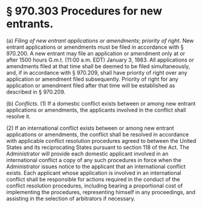 # § 970.303   Procedures for new entrants.

(a) *Filing of new entrant applications or amendments; priority of right.* New entrant applications or amendments must be filed in accordance with § 970.200. A new entrant may file an application or amendment only at or after 1500 hours G.m.t. (11:00 a.m. EDT) January 3, 1983. All applications or amendments filed at that time shall be deemed to be filed simultaneously, and, if in accordance with § 970.209, shall have priority of right over any application or amendment filed subsequently. Priority of right for any application or amendment filed after that time will be established as described in § 970.209.


(b) *Conflicts.* (1) If a domestic conflict exists between or among new entrant applications or amendments, the applicants involved in the conflict shall resolve it.


(2) If an international conflict exists between or among new entrant applications or amendments, the conflict shall be resolved in accordance with applicable conflict resolution procedures agreed to between the United States and its reciprocating States pursuant to section 118 of the Act. The Administrator will provide each domestic applicant involved in an international conflict a copy of any such procedures in force when the Administrator issues notice to the applicant that an international conflict exists. Each applicant whose application is involved in an international conflict shall be responsible for actions required in the conduct of the conflict resolution procedures, including bearing a proportional cost of implementing the procedures, representing himself in any proceedings, and assisting in the selection of arbitrators if necessary.




